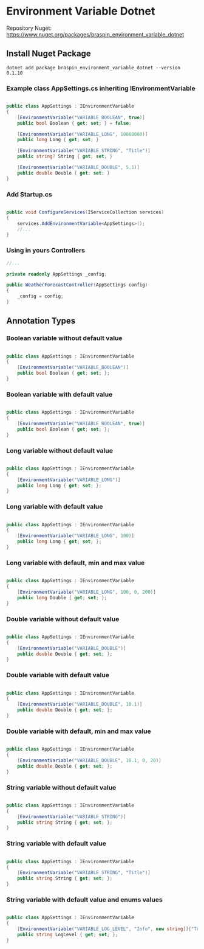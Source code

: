 # Environment Variable Dotnet

Repository Nuget: https://www.nuget.org/packages/braspin_environment_variable_dotnet

## Install Nuget Package

`` dotnet add package braspin_environment_variable_dotnet --version 0.1.10 ``

### Example class AppSettings.cs inheriting IEnvironmentVariable

```csharp

public class AppSettings : IEnvironmentVariable
{
    [EnvironmentVariable("VARIABLE_BOOLEAN", true)]
    public bool Boolean { get; set; } = false;

    [EnvironmentVariable("VARIABLE_LONG", 10000000)]
    public long Long { get; set; }

    [EnvironmentVariable("VARIABLE_STRING", "Title")]
    public string? String { get; set; }

    [EnvironmentVariable("VARIABLE_DOUBLE", 5.1)]
    public double Double { get; set; }
}

```

### Add Startup.cs

```csharp

public void ConfigureServices(IServiceCollection services)
{
    services.AddEnvironmentVariable<AppSettings>();
    //...
}

```

### Using in yours Controllers

```csharp
//...

private readonly AppSettings _config;

public WeatherForecastController(AppSettings config)
{
    _config = config;
}

```

## Annotation Types

### Boolean variable without default value

```csharp

public class AppSettings : IEnvironmentVariable
{
    [EnvironmentVariable("VARIABLE_BOOLEAN")]
    public bool Boolean { get; set; };
}

``` 

### Boolean variable with default value

```csharp

public class AppSettings : IEnvironmentVariable
{
    [EnvironmentVariable("VARIABLE_BOOLEAN", true)]
    public bool Boolean { get; set; };
}

``` 

### Long variable without default value

```csharp

public class AppSettings : IEnvironmentVariable
{
    [EnvironmentVariable("VARIABLE_LONG")]
    public long Long { get; set; };
}

``` 

### Long variable with default value

```csharp

public class AppSettings : IEnvironmentVariable
{
    [EnvironmentVariable("VARIABLE_LONG", 100)]
    public long Long { get; set; };
}

``` 

### Long variable with default, min and max value

```csharp

public class AppSettings : IEnvironmentVariable
{
    [EnvironmentVariable("VARIABLE_LONG", 100, 0, 200)]
    public long Double { get; set; };
}

``` 

### Double variable without default value

```csharp

public class AppSettings : IEnvironmentVariable
{
    [EnvironmentVariable("VARIABLE_DOUBLE")]
    public double Double { get; set; };
}

``` 

### Double variable with default value

```csharp

public class AppSettings : IEnvironmentVariable
{
    [EnvironmentVariable("VARIABLE_DOUBLE", 10.1)]
    public double Double { get; set; };
}

``` 

### Double variable with default, min and max value

```csharp

public class AppSettings : IEnvironmentVariable
{
    [EnvironmentVariable("VARIABLE_DOUBLE", 10.1, 0, 20)]
    public double Double { get; set; };
}

``` 

### String variable without default value

```csharp

public class AppSettings : IEnvironmentVariable
{
    [EnvironmentVariable("VARIABLE_STRING")]
    public string String { get; set; };
}

``` 

### String variable with default value

```csharp

public class AppSettings : IEnvironmentVariable
{
    [EnvironmentVariable("VARIABLE_STRING", "Title")]
    public string String { get; set; };
}

```

### String variable with default value and enums values

```csharp

public class AppSettings : IEnvironmentVariable
{
    [EnvironmentVariable("VARIABLE_LOG_LEVEL", "Info", new string[]{"Trace", "Debug", "Info", "Warning", "Error"})]
    public string LogLevel { get; set; };
}

```

